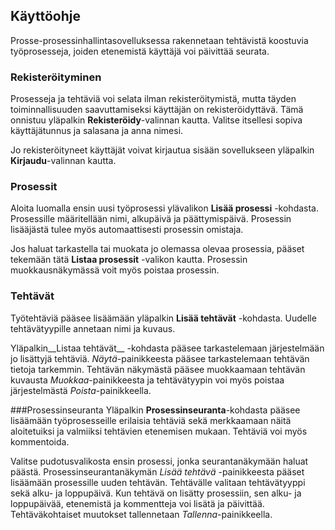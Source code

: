 ## Käyttöohje

Prosse-prosessinhallintasovelluksessa rakennetaan tehtävistä koostuvia työprosesseja, joiden etenemistä käyttäjä voi päivittää seurata. 

### Rekisteröityminen
Prosesseja ja tehtäviä voi selata ilman rekisteröitymistä, mutta täyden toiminnallisuuden saavuttamiseksi käyttäjän on rekisteröidyttävä. Tämä onnistuu yläpalkin __Rekisteröidy__-valinnan kautta. Valitse itsellesi sopiva käyttäjätunnus ja salasana ja anna nimesi.

Jo rekisteröityneet käyttäjät voivat kirjautua sisään sovellukseen yläpalkin __Kirjaudu__-valinnan kautta. 

### Prosessit
Aloita luomalla ensin uusi työprosessi ylävalikon __Lisää prosessi__ -kohdasta. Prosessille määritellään nimi, alkupäivä ja päättymispäivä. Prosessin lisääjästä tulee myös automaattisesti prosessin omistaja. 

Jos haluat tarkastella tai muokata jo olemassa olevaa prosessia, pääset tekemään tätä __Listaa prosessit__ -valikon kautta. Prosessin muokkausnäkymässä voit myös poistaa prosessin.

### Tehtävät
Työtehtäviä pääsee lisäämään yläpalkin __Lisää tehtävät__ -kohdasta. Uudelle tehtävätyypille annetaan nimi ja kuvaus. 

Yläpalkin__Listaa tehtävät__ -kohdasta pääsee tarkastelemaan järjestelmään jo lisättyjä tehtäviä. _Näytä_-painikkeesta pääsee tarkastelemaan tehtävän tietoja tarkemmin. Tehtävän näkymästä pääsee muokkaamaan tehtävän kuvausta _Muokkaa_-painikkeesta ja tehtävätyypin voi myös poistaa järjestelmästä _Poista_-painikkeella. 

###Prosessinseuranta
Yläpalkin __Prosessinseuranta__-kohdasta pääsee lisäämään työprosesseille erilaisia tehtäviä sekä merkkaamaan näitä aloitetuiksi ja valmiiksi tehtävien etenemisen mukaan. Tehtäviä voi myös kommentoida. 

Valitse pudotusvalikosta ensin prosessi, jonka seurantanäkymään haluat päästä. Prosessinseurantanäkymän _Lisää tehtävä_ -painikkeesta pääset lisäämään prosessille uuden tehtävän. Tehtävälle valitaan tehtävätyyppi sekä alku- ja loppupäivä. Kun tehtävä on lisätty prosessiin, sen alku- ja loppupäivää, etenemistä ja kommentteja voi lisätä ja päivittää. Tehtäväkohtaiset muutokset tallennetaan _Tallenna_-painikkeella. 

